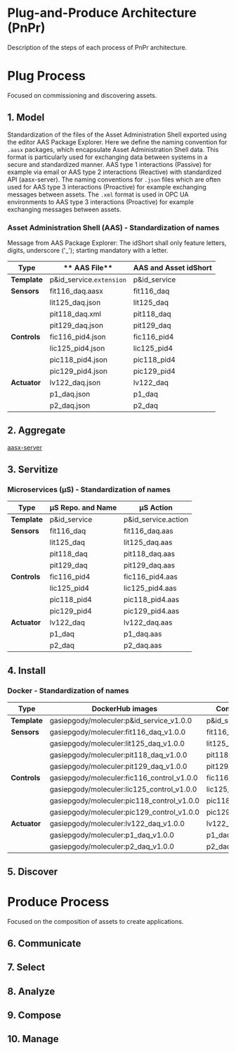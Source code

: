 # Plug-and-Produce Architecture (PnPr)

Description of the steps of each process of PnPr architecture.

# Plug Process

Focused on commissioning and discovering assets.

## 1. Model 

Standardization of the files of the Asset Administration Shell exported using the editor AAS Package Explorer. Here we define the naming convention for `.aasx` packages, which encapsulate Asset Administration Shell data. This format is particularly used for exchanging data between systems in a secure and standardized manner. AAS type 1 interactions (Passive) for example via email or AAS type 2 interactions (Reactive) with standardized API (aasx-server). The naming conventions for `.json` files which are often used for AAS type 3 interactions (Proactive) for example exchanging messages between assets. 
The `.xml` format is used in OPC UA environments to AAS type 3 interactions (Proactive) for example exchanging messages between assets.

### Asset Administration Shell (AAS) - Standardization of names
Message from AAS Package Explorer: The idShort shall only feature letters, digits, underscore ('_'); starting mandatory with a letter.

| **Type**     | ** AAS File**            | **AAS and Asset idShort** |
| ------------ | ------------------------ | ------------------------- |
| **Template** | p&id_service.`extension` | p&id_service              |
| **Sensors**  | fit116_daq.aasx          | fit116_daq                |
|              | lit125_daq.json          | lit125_daq                |
|              | pit118_daq.xml           | pit118_daq                |
|              | pit129_daq.json          | pit129_daq                |
| **Controls** | fic116_pid4.json         | fic116_pid4               |
|              | lic125_pid4.json         | lic125_pid4               |
|              | pic118_pid4.json         | pic118_pid4               |
|              | pic129_pid4.json         | pic129_pid4               |
| **Actuator** | lv122_daq.json           | lv122_daq                 |
|              | p1_daq.json              | p1_daq                    |
|              | p2_daq.json              | p2_daq                    |




## 2. Aggregate
[aasx-server](https://github.com/pontarolli/aasx-server)


## 3. Servitize


### Microservices (μS) - Standardization of names

| **Type**     | **μS Repo. and Name** | **μS Action**       |
| ------------ | --------------------- | ------------------- |
| **Template** | p&id_service          | p&id_service.action |
| **Sensors**  | fit116_daq            | fit116_daq.aas      |
|              | lit125_daq            | lit125_daq.aas      |
|              | pit118_daq            | pit118_daq.aas      |
|              | pit129_daq            | pit129_daq.aas      |
| **Controls** | fic116_pid4           | fic116_pid4.aas     |
|              | lic125_pid4           | lic125_pid4.aas     |
|              | pic118_pid4           | pic118_pid4.aas     |
|              | pic129_pid4           | pic129_pid4.aas     |
| **Actuator** | lv122_daq             | lv122_daq.aas       |
|              | p1_daq                | p1_daq.aas          |
|              | p2_daq                | p2_daq.aas          |


## 4. Install


### Docker - Standardization of names

| **Type**     | **DockerHub images**                       | **Container name**    |
| ------------ | ------------------------------------------ | --------------------- |
| **Template** | gasiepgody/moleculer:p&id_service_v1.0.0   | p&id_service_v1.0.0   |
| **Sensors**  | gasiepgody/moleculer:fit116_daq_v1.0.0     | fit116_daq_v1.0.0     |
|              | gasiepgody/moleculer:lit125_daq_v1.0.0     | lit125_daq_v1.0.0     |
|              | gasiepgody/moleculer:pit118_daq_v1.0.0     | pit118_daq_v1.0.0     |
|              | gasiepgody/moleculer:pit129_daq_v1.0.0     | pit129_daq_v1.0.0     |
| **Controls** | gasiepgody/moleculer:fic116_control_v1.0.0 | fic116_control_v1.0.0 |
|              | gasiepgody/moleculer:lic125_control_v1.0.0 | lic125_control_v1.0.0 |
|              | gasiepgody/moleculer:pic118_control_v1.0.0 | pic118_control_v1.0.0 |
|              | gasiepgody/moleculer:pic129_control_v1.0.0 | pic129_control_v1.0.0 |
| **Actuator** | gasiepgody/moleculer:lv122_daq_v1.0.0      | lv122_daq_v1.0.0      |
|              | gasiepgody/moleculer:p1_daq_v1.0.0         | p1_daq_v1.0.0         |
|              | gasiepgody/moleculer:p2_daq_v1.0.0         | p2_daq_v1.0.0         |

## 5. Discover

# Produce Process

Focused on the composition of assets to create applications.

## 6. Communicate
## 7. Select
## 8. Analyze
## 9. Compose
## 10. Manage


